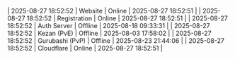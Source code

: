 | 2025-08-27 18:52:52 | Website | Online | 2025-08-27 18:52:51 |
| 2025-08-27 18:52:52 | Registration | Online | 2025-08-27 18:52:51 |
| 2025-08-27 18:52:52 | Auth Server | Offline | 2025-08-18 09:33:31 |
| 2025-08-27 18:52:52 | Kezan (PvE) | Offline | 2025-08-03 17:58:02 |
| 2025-08-27 18:52:52 | Gurubashi (PvP) | Offline | 2025-08-23 21:44:06 |
| 2025-08-27 18:52:52 | Cloudflare | Online | 2025-08-27 18:52:51 |
